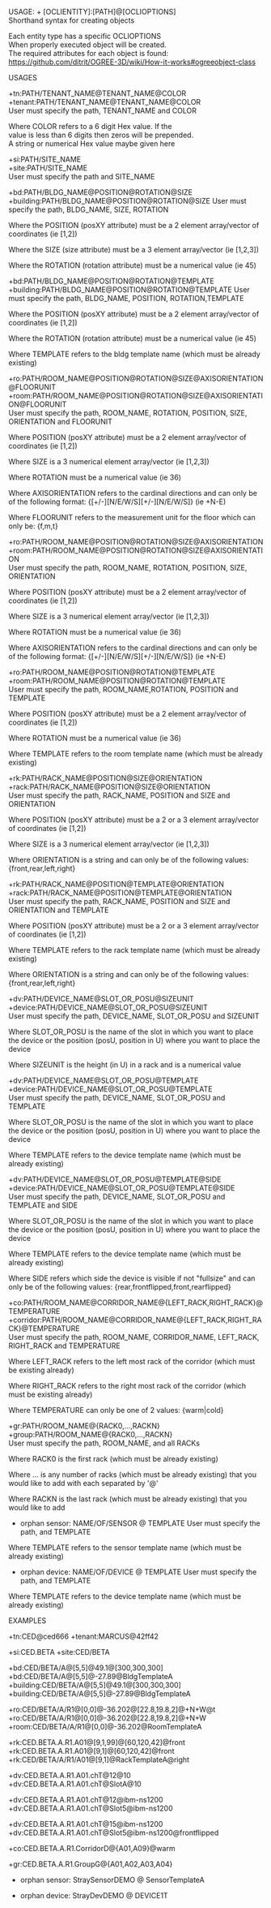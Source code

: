USAGE: + [OCLIENTITY]:[PATH]@[OCLIOPTIONS]   
Shorthand syntax for creating objects   

Each entity type has a specific OCLIOPTIONS   
When properly executed object will be created.   
The required attributes for each object is found:    
https://github.com/ditrit/OGREE-3D/wiki/How-it-works#ogreeobject-class   

USAGES   

+tn:PATH/TENANT_NAME@TENANT_NAME@COLOR   
+tenant:PATH/TENANT_NAME@TENANT_NAME@COLOR   
User must specify the path, TENANT_NAME and COLOR   

Where COLOR refers to a 6 digit Hex value. If the    
value is less than 6 digits then zeros will be prepended.   
A string or numerical Hex value maybe given here



+si:PATH/SITE_NAME   
+site:PATH/SITE_NAME   
User must specify the path and SITE_NAME   


+bd:PATH/BLDG_NAME@POSITION@ROTATION@SIZE   
+building:PATH/BLDG_NAME@POSITION@ROTATION@SIZE 
User must specify the path, BLDG_NAME, SIZE, ROTATION   

Where the POSITION (posXY attribute) must be a 2 element array/vector of coordinates (ie [1,2])   

Where the SIZE (size attribute) must be a 3 element array/vector (ie [1,2,3])

Where the ROTATION (rotation attribute) must be a numerical value (ie 45)

+bd:PATH/BLDG_NAME@POSITION@ROTATION@TEMPLATE
+building:PATH/BLDG_NAME@POSITION@ROTATION@TEMPLATE
User must specify the path, BLDG_NAME, POSITION, ROTATION,TEMPLATE

Where the POSITION (posXY attribute) must be a 2 element array/vector of coordinates (ie [1,2])   

Where the ROTATION (rotation attribute) must be a numerical value (ie 45)

Where TEMPLATE refers to the bldg template name (which must be already existing)


+ro:PATH/ROOM_NAME@POSITION@ROTATION@SIZE@AXISORIENTATION@FLOORUNIT   
+room:PATH/ROOM_NAME@POSITION@ROTATION@SIZE@AXISORIENTATION@FLOORUNIT    
User must specify the path, ROOM_NAME, ROTATION, POSITION, SIZE, ORIENTATION and FLOORUNIT


Where POSITION (posXY attribute) must be a 2 element array/vector of coordinates (ie [1,2]) 

Where SIZE is a 3 numerical element array/vector (ie [1,2,3])

Where ROTATION must be a numerical value (ie 36) 

Where AXISORIENTATION refers to the cardinal directions and can only be of the following format: {[+/-][N/E/W/S][+/-][N/E/W/S]} (ie +N-E)

Where FLOORUNIT refers to the measurement unit for the floor which can only be: {f,m,t}  


+ro:PATH/ROOM_NAME@POSITION@ROTATION@SIZE@AXISORIENTATION   
+room:PATH/ROOM_NAME@POSITION@ROTATION@SIZE@AXISORIENTATION    
User must specify the path, ROOM_NAME, ROTATION, POSITION, SIZE, ORIENTATION 


Where POSITION (posXY attribute) must be a 2 element array/vector of coordinates (ie [1,2]) 

Where SIZE is a 3 numerical element array/vector (ie [1,2,3])

Where ROTATION must be a numerical value (ie 36) 

Where AXISORIENTATION refers to the cardinal directions and can only be of the following format: {[+/-][N/E/W/S][+/-][N/E/W/S]} (ie +N-E)


+ro:PATH/ROOM_NAME@POSITION@ROTATION@TEMPLATE   
+room:PATH/ROOM_NAME@POSITION@ROTATION@TEMPLATE    
User must specify the path, ROOM_NAME,ROTATION, POSITION and TEMPLATE


Where POSITION (posXY attribute) must be a 2 element array/vector of coordinates (ie [1,2]) 

Where ROTATION must be a numerical value (ie 36) 

Where TEMPLATE refers to the room template name (which must be already existing)


+rk:PATH/RACK_NAME@POSITION@SIZE@ORIENTATION   
+rack:PATH/RACK_NAME@POSITION@SIZE@ORIENTATION   
User must specify the path, RACK_NAME, POSITION and SIZE and ORIENTATION 

Where POSITION (posXY attribute) must be a 2 or a 3 element array/vector of coordinates (ie [1,2]) 

Where SIZE is a 3 numerical element array/vector (ie [1,2,3])

Where ORIENTATION is a string and can only be of the following values: {front,rear,left,right}


+rk:PATH/RACK_NAME@POSITION@TEMPLATE@ORIENTATION   
+rack:PATH/RACK_NAME@POSITION@TEMPLATE@ORIENTATION   
User must specify the path, RACK_NAME, POSITION and SIZE and ORIENTATION and TEMPLATE   

Where POSITION (posXY attribute) must be a 2 or a 3 element array/vector of coordinates (ie [1,2]) 

Where TEMPLATE refers to the rack template name (which must be already existing)

Where ORIENTATION is a string and can only be of the following values: {front,rear,left,right}


+dv:PATH/DEVICE_NAME@SLOT_OR_POSU@SIZEUNIT   
+device:PATH/DEVICE_NAME@SLOT_OR_POSU@SIZEUNIT   
User must specify the path, DEVICE_NAME, SLOT_OR_POSU and SIZEUNIT  

Where SLOT_OR_POSU is the name of the slot in which you want to place the device or the position (posU, position in U) where you want to place the device 

Where SIZEUNIT is the height (in U) in a rack and is a numerical value


+dv:PATH/DEVICE_NAME@SLOT_OR_POSU@TEMPLATE   
+device:PATH/DEVICE_NAME@SLOT_OR_POSU@TEMPLATE   
User must specify the path, DEVICE_NAME, SLOT_OR_POSU and TEMPLATE

Where SLOT_OR_POSU is the name of the slot in which you want to place the device or the position (posU, position in U) where you want to place the device 

Where TEMPLATE refers to the device template name (which must be already existing)


+dv:PATH/DEVICE_NAME@SLOT_OR_POSU@TEMPLATE@SIDE   
+device:PATH/DEVICE_NAME@SLOT_OR_POSU@TEMPLATE@SIDE   
User must specify the path, DEVICE_NAME, SLOT_OR_POSU and TEMPLATE and SIDE  

Where SLOT_OR_POSU is the name of the slot in which you want to place the device or the position (posU, position in U) where you want to place the device 

Where TEMPLATE refers to the device template name (which must be already existing)

Where SIDE refers which side the device is visible if not "fullsize" and can only be of the following values: {rear,frontflipped,front,rearflipped}


+co:PATH/ROOM_NAME@CORRIDOR_NAME@{LEFT_RACK,RIGHT_RACK}@TEMPERATURE   
+corridor:PATH/ROOM_NAME@CORRIDOR_NAME@{LEFT_RACK,RIGHT_RACK}@TEMPERATURE   
User must specify the path, ROOM_NAME, CORRIDOR_NAME, LEFT_RACK, RIGHT_RACK and TEMPERATURE   

Where LEFT_RACK refers to the left most rack of the corridor (which must be existing already) 

Where RIGHT_RACK refers to the right most rack of the corridor (which must be existing already) 

Where TEMPERATURE can only be one of 2 values: {warm|cold}


+gr:PATH/ROOM_NAME@{RACK0,...,RACKN}   
+group:PATH/ROOM_NAME@{RACK0,...,RACKN}   
User must specify the path, ROOM_NAME, and all RACKs   

Where RACK0 is the first rack (which must be already existing)

Where ... is any number of racks (which must be already existing) that you would like to add with each separated by '@'

Where RACKN is the last rack (which must be already existing) that you would like to add 


+ orphan sensor: NAME/OF/SENSOR @ TEMPLATE
User must specify the path, and TEMPLATE  

Where TEMPLATE refers to the sensor template name (which must be already existing)


+ orphan device: NAME/OF/DEVICE @ TEMPLATE
User must specify the path, and TEMPLATE 

Where TEMPLATE refers to the device template name (which must be already existing)


EXAMPLES   

+tn:CED@ced666
+tenant:MARCUS@42ff42

+si:CED.BETA
+site:CED/BETA


+bd:CED/BETA/A@[5,5]@49.1@[300,300,300]
+bd:CED/BETA/A@[5,5]@-27.89@BldgTemplateA
+building:CED/BETA/A@[5,5]@49.1@[300,300,300]
+building:CED/BETA/A@[5,5]@-27.89@BldgTemplateA


+ro:CED/BETA/A/R1@[0,0]@-36.202@[22.8,19.8,2]@+N+W@t
+ro:CED/BETA/A/R1@[0,0]@-36.202@[22.8,19.8,2]@+N+W
+room:CED/BETA/A/R1@[0,0]@-36.202@RoomTemplateA


+rk:CED.BETA.A.R1.A01@[9,1,99]@[60,120,42]@front
+rk:CED.BETA.A.R1.A01@[9,1]@[60,120,42]@front
+rk:CED/BETA/A/R1/A01@[9,1]@RackTemplateA@right


+dv:CED.BETA.A.R1.A01.chT@12@10
+dv:CED.BETA.A.R1.A01.chT@SlotA@10

+dv:CED.BETA.A.R1.A01.chT@12@ibm-ns1200
+dv:CED.BETA.A.R1.A01.chT@Slot5@ibm-ns1200

+dv:CED.BETA.A.R1.A01.chT@15@ibm-ns1200
+dv:CED.BETA.A.R1.A01.chT@Slot5@ibm-ns1200@frontflipped

+co:CED.BETA.A.R1.CorridorD@{A01,A09}@warm 

+gr:CED.BETA.A.R1.GroupG@{A01,A02,A03,A04}

+ orphan sensor: StraySensorDEMO @ SensorTemplateA

+ orphan device: StrayDevDEMO @ DEVICE1T